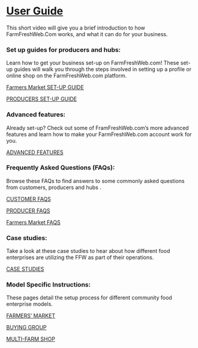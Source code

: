 # [**User Guide**](https://openfoodnetwork.org/user-guide/)

This short video will give you a brief introduction to how FarmFreshWeb.Com works, and what it can do for your business.

### Set up guides for producers and hubs:

Learn how to get your business set-up on FarmFreshWeb.com! These set-up guides will walk you through the steps involved in setting up a profile or online shop on the FarmFreshWeb.com platform.

[Farmers Market SET-UP GUIDE](/hubs-set-up-guide.md)

[PRODUCERS SET-UP GUIDE](/producer-set-up-guide.md)

### Advanced features:

Already set-up? Check out some of FramFreshWeb.com’s more advanced features and learn how to make your FarmFreshWeb.com account work for you.

[ADVANCED FEATURES](/advanced-features.md)

### Frequently Asked Questions \(FAQs\):

Browse these FAQs to find answers to some commonly asked questions from customers, producers and hubs .

[CUSTOMER FAQS](/customer-faqs.md)

[PRODUCER FAQS](/producer-faqs.md)

[Farmers Market FAQS](/hub-faqs.md)

### Case studies:

Take a look at these case studies to hear about how different food enterprises are utilizing the FFW as part of their operations.

[CASE STUDIES](/case-studies.md)

### Model Specific Instructions:

These pages detail the setup process for different community food enterprise models.

[FARMERS’ MARKET](/farmers-markets.md)

[BUYING GROUP](/buying-group.md)

[MULTI-FARM SHOP](/multi-farm-shop.md)

